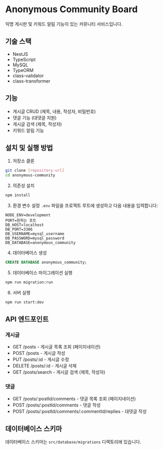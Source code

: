 # Anonymous Community Board

익명 게시판 및 키워드 알림 기능이 있는 커뮤니티 서비스입니다.

## 기술 스택

- NestJS
- TypeScript
- MySQL
- TypeORM
- class-validator
- class-transformer

## 기능

- 게시글 CRUD (제목, 내용, 작성자, 비밀번호)
- 댓글 기능 (대댓글 지원)
- 게시글 검색 (제목, 작성자)
- 키워드 알림 기능

## 설치 및 실행 방법

1. 저장소 클론

```bash
git clone [repository-url]
cd anonymous-community
```

2. 의존성 설치

```bash
npm install
```

3. 환경 변수 설정
   `.env` 파일을 프로젝트 루트에 생성하고 다음 내용을 입력합니다:

```
NODE_ENV=development
PORT=원하는 포트
DB_HOST=localhost
DB_PORT=3306
DB_USERNAME=mysql_username
DB_PASSWORD=mysql_password
DB_DATABASE=anonymous_community
```

4. 데이터베이스 생성

```sql
CREATE DATABASE anonymous_community;
```

5. 데이터베이스 마이그레이션 실행

```bash
npm run migration:run
```

6. 서버 실행

```bash
npm run start:dev
```

## API 엔드포인트

### 게시글

- GET /posts - 게시글 목록 조회 (페이지네이션)
- POST /posts - 게시글 작성
- PUT /posts/:id - 게시글 수정
- DELETE /posts/:id - 게시글 삭제
- GET /posts/search - 게시글 검색 (제목, 작성자)

### 댓글

- GET /posts/:postId/comments - 댓글 목록 조회 (페이지네이션)
- POST /posts/:postId/comments - 댓글 작성
- POST /posts/:postId/comments/:commentId/replies - 대댓글 작성

## 데이터베이스 스키마

데이터베이스 스키마는 `src/database/migrations` 디렉토리에 있습니다.
